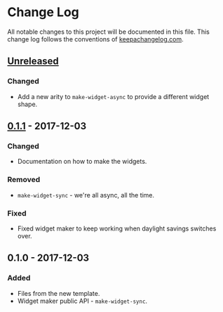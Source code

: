 # Change Log
All notable changes to this project will be documented in this file. This change log follows the conventions of [keepachangelog.com](http://keepachangelog.com/).

## [Unreleased]
### Changed
- Add a new arity to `make-widget-async` to provide a different widget shape.

## [0.1.1] - 2017-12-03
### Changed
- Documentation on how to make the widgets.

### Removed
- `make-widget-sync` - we're all async, all the time.

### Fixed
- Fixed widget maker to keep working when daylight savings switches over.

## 0.1.0 - 2017-12-03
### Added
- Files from the new template.
- Widget maker public API - `make-widget-sync`.

[Unreleased]: https://github.com/your-name/aoc/compare/0.1.1...HEAD
[0.1.1]: https://github.com/your-name/aoc/compare/0.1.0...0.1.1
